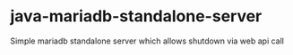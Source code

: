 # java-mariadb-standalone-server
Simple mariadb standalone server which allows shutdown via web api call
